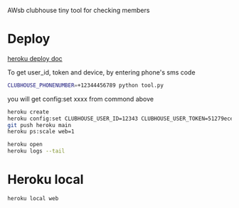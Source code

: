 AWsb clubhouse tiny tool for checking members

# Deploy
[heroku deploy doc](https://devcenter.heroku.com/articles/getting-started-with-python)

To get user_id,  token and device, by entering phone's sms code
```sh
CLUBHOUSE_PHONENUMBER=+12344456789 python tool.py
```
you will get config:set xxxx from commond above

```sh
heroku create
heroku config:set CLUBHOUSE_USER_ID=12343 CLUBHOUSE_USER_TOKEN=51279ece00ef0ebd8fa2d076752c9856af941dce CLUBHOUSE_USER_DEVICE=449E6094-D7CC-4EE4-AD51-01972695E081 
git push heroku main
heroku ps:scale web=1

heroku open
heroku logs --tail
```

# Heroku local

```sh
heroku local web
```
